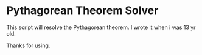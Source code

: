 # Pythagorean Theorem Solver
This script will resolve the Pythagorean theorem. 
I wrote it when i was 13 yr old.

Thanks for using.

